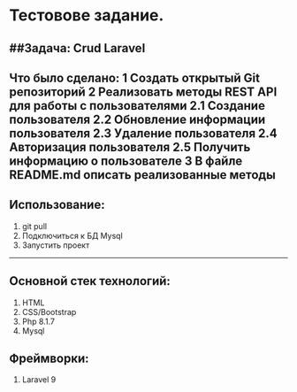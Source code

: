 # Тестовове задание.

##Задача: Crud Laravel
----------------------
Что было сделано:
1 Создать открытый Git репозиторий
2 Реализовать методы REST API для работы с пользователями
2.1 Создание пользователя
2.2 Обновление информации пользователя
2.3 Удаление пользователя
2.4 Авторизация пользователя
2.5 Получить информацию о пользователе
3 В файле README.md описать реализованные методы
----------------------
## Использование:
1. git pull
2. Подключиться к БД Mysql
3. Запустить проект
----------------------
## Основной стек технологий:
1. HTML
2. CSS/Bootstrap
3. Php 8.1.7
4. Mysql

## Фреймворки:
1. Laravel 9
